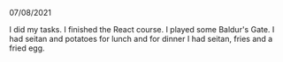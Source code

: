 07/08/2021

I did my tasks. I finished the React course. I played some Baldur's Gate. I had seitan and potatoes for lunch and for dinner I had seitan, fries and a fried egg.
